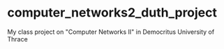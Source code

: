 # computer_networks2_duth_project
My class project on "Computer Networks II" in Democritus University of Thrace
